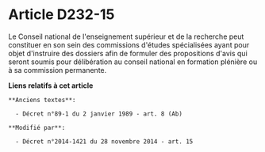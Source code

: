 # Article D232-15

Le Conseil national de l'enseignement supérieur et de la recherche peut constituer en son sein des commissions d'études
spécialisées ayant pour objet d'instruire des dossiers afin de formuler des propositions d'avis qui seront soumis pour
délibération au conseil national en formation plénière ou à sa commission permanente.

**Liens relatifs à cet article**

	**Anciens textes**:

	  - Décret n°89-1 du 2 janvier 1989 - art. 8 (Ab)

	**Modifié par**:

	  - Décret n°2014-1421 du 28 novembre 2014 - art. 15
